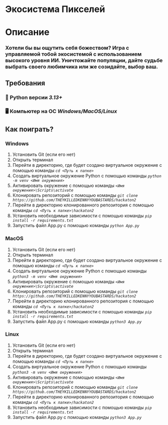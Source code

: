 # Экосистема Пикселей


# Описание
  ### Хотели бы вы ощутить себя божеством? Игра с управляемой тобой экосистемой с использованием высокого уровня ИИ. Уничтожайте популяции, дайте судьбе выбрать своего любимчика или же созидайте, выбор ваш.


## Требования
  ### 🐍 Python версии _3.13+_
  
  ### 🖥 Компьютер на ОС _Windows/MacOS/Linux_


## Как поиграть?

### Windows
  1. Установить Git (если его нет)
  2. Открыть терминал
  3. Перейти в директорию, где будет создано виртуальное окружение с помощью команды _`cd <Путь к папке>`_
  4. Создать виртуальное окружение Python с помощью команды _`python -m venv <Имя окружения>`_
  5. Активировать окружение с помощью команды _`<Имя окружения>\Scripts\activate`_
  6. Клонировать репозиторий с помощью команды _`git clone https://github.com/THEYKILLEDKENNYYOUBASTARDS/hackaton2`_
  7. Перейти в директорию клонированного репозитория с помощью команды _`cd <Путь к папке>\hackaton2`_
  8. Установить необходимые зависимости с помощью команды _`pip install -r requirements.txt`_
  9. Запустить файл App.py с помощью команды _`python App.py`_


### MacOS
  1. Установить Git (если его нет)
  2. Открыть терминал
  3. Перейти в директорию, где будет создано виртуальное окружение с помощью команды _`cd <Путь к папке>`_
  4. Создать виртуальное окружение Python с помощью команды _`python3 -m venv <Имя окружения>`_
  5. Активировать окружение с помощью команды _`<Имя окружения>\Scripts\activate`_
  6. Клонировать репозиторий с помощью команды _`git clone https://github.com/THEYKILLEDKENNYYOUBASTARDS/hackaton2`_
  7. Перейти в директорию клонированного репозитория с помощью команды _`cd <Путь к папке>/hackaton2`_
  8. Установить необходимые зависимости с помощью команды _`pip install -r requirements.txt`_
  9. Запустить файл App.py с помощью команды _`python3 App.py`_


### Linux
  1. Установить Git (если его нет)
  2. Открыть терминал
  3. Перейти в директорию, где будет создано виртуальное окружение с помощью команды _`cd <Путь к папке>`_
  4. Создать виртуальное окружение Python с помощью команды _`python3 -m venv <Имя окружения>`_
  5. Активировать окружение с помощью команды _`<Имя окружения>\Scripts\activate`_
  6. Клонировать репозиторий с помощью команды _`git clone https://github.com/THEYKILLEDKENNYYOUBASTARDS/hackaton2`_
  7. Перейти в директорию клонированного репозитория с помощью команды _`cd <Путь к папке>/hackaton2`_
  8. Установить необходимые зависимости с помощью команды _`pip install -r requirements.txt`_
  9. Запустить файл App.py с помощью команды _`python3 App.py`_
